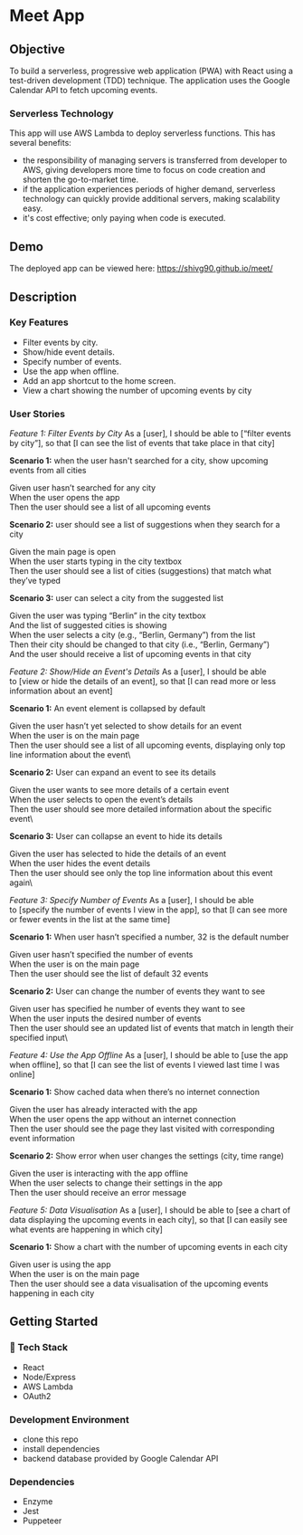 # Meet App

## Objective

To build a serverless, progressive web application (PWA) with React using a test-driven development (TDD) technique. The application uses the Google Calendar API to fetch upcoming events.

### Serverless Technology

This app will use AWS Lambda to deploy serverless functions. This has several benefits:

- the responsibility of managing servers is transferred from developer to AWS, giving developers more time to focus on code creation and shorten the go-to-market time.
- if the application experiences periods of higher demand, serverless technology can quickly provide additional servers, making scalability easy.
- it's cost effective; only paying when code is executed.

## Demo

The deployed app can be viewed here: https://shivg90.github.io/meet/

## Description

### Key Features

- Filter events by city.
- Show/hide event details.
- Specify number of events.
- Use the app when offline.
- Add an app shortcut to the home screen.
- View a chart showing the number of upcoming events by city

### User Stories

_Feature 1: Filter Events by City_
As a [user], I should be able to [“filter events by city”], so that [I can see the list of events that take place in that city]

**Scenario 1:** when the user hasn't searched for a city, show upcoming events from all cities

Given user hasn’t searched for any city\
When the user opens the app\
Then the user should see a list of all upcoming events

**Scenario 2:** user should see a list of suggestions when they search for a city

Given the main page is open\
When the user starts typing in the city textbox\
Then the user should see a list of cities (suggestions) that match what they’ve typed

**Scenario 3:** user can select a city from the suggested list

Given the user was typing “Berlin” in the city textbox\
And the list of suggested cities is showing\
When the user selects a city (e.g., “Berlin, Germany”) from the list\
Then their city should be changed to that city (i.e., “Berlin, Germany”)\
And the user should receive a list of upcoming events in that city

_Feature 2: Show/Hide an Event's Details_
As a [user], I should be able to [view or hide the details of an event], so that [I can read more or less information about an event]

**Scenario 1:** An event element is collapsed by default

Given the user hasn’t yet selected to show details for an event\
When the user is on the main page\
Then the user should see a list of all upcoming events, displaying only top line information about the event\

**Scenario 2:** User can expand an event to see its details

Given the user wants to see more details of a certain event\
When the user selects to open the event’s details\
Then the user should see more detailed information about the specific event\

**Scenario 3:** User can collapse an event to hide its details

Given the user has selected to hide the details of an event\
When the user hides the event details\
Then the user should see only the top line information about this event again\

_Feature 3: Specify Number of Events_
As a [user], I should be able to [specify the number of events I view in the app], so that [I can see more or fewer events in the list at the same time]

**Scenario 1:** When user hasn’t specified a number, 32 is the default number

Given user hasn’t specified the number of events\
When the user is on the main page\
Then the user should see the list of default 32 events

**Scenario 2:** User can change the number of events they want to see

Given user has specified he number of events they want to see\
When the user inputs the desired number of events\
Then the user should see an updated list of events that match in length their specified input\

_Feature 4: Use the App Offline_
As a [user], I should be able to [use the app when offline], so that [I can see the list of events I viewed last time I was online]

**Scenario 1:** Show cached data when there’s no internet connection

Given the user has already interacted with the app\
When the user opens the app without an internet connection\
Then the user should see the page they last visited with corresponding event information

**Scenario 2:** Show error when user changes the settings (city, time range)

Given the user is interacting with the app offline\
When the user selects to change their settings in the app\
Then the user should receive an error message

_Feature 5: Data Visualisation_
As a [user], I should be able to [see a chart of data displaying the upcoming events in each city], so that [I can easily see what events are happening in which city]

**Scenario 1:** Show a chart with the number of upcoming events in each city

Given user is using the app\
When the user is on the main page\
Then the user should see a data visualisation of the upcoming events happening in each city

## Getting Started

### :rocket: Tech Stack

- React
- Node/Express
- AWS Lambda
- OAuth2

### Development Environment

- clone this repo
- install dependencies
- backend database provided by Google Calendar API

### Dependencies

- Enzyme
- Jest
- Puppeteer
